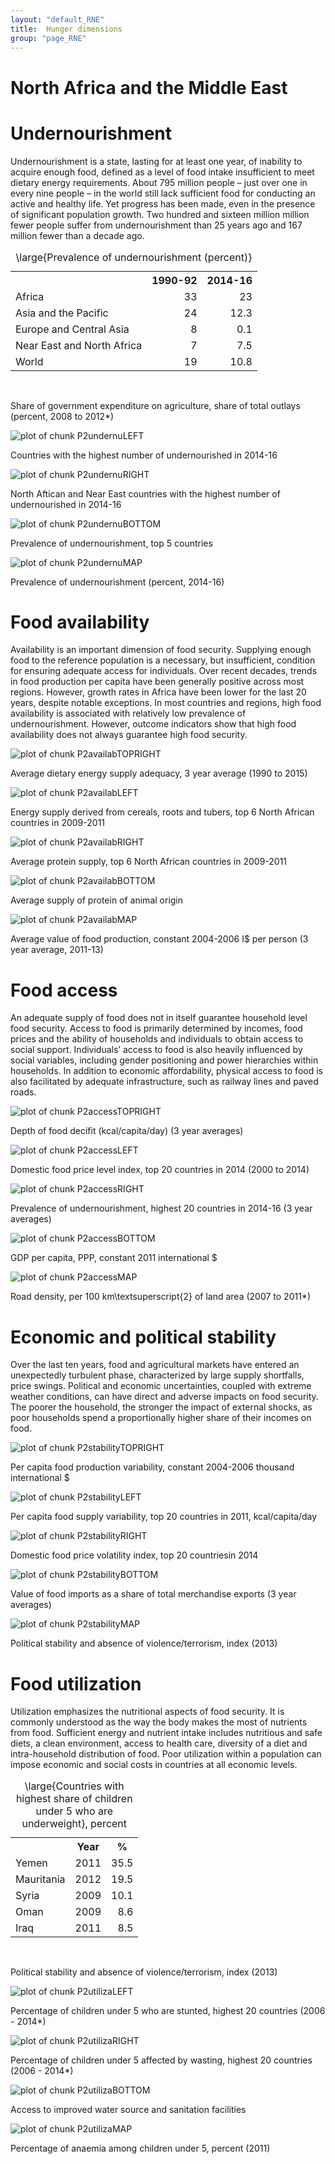 ```yaml
---
layout: "default_RNE"
title:  Hunger dimensions
group: "page_RNE"
---
```


#  North Africa and the Middle East

<!--
%
% PPPPPPPPPPPPPPPPP                                               tttt           222222222222222
% P::::::::::::::::P                                           ttt:::t          2:::::::::::::::22
% P::::::PPPPPP:::::P                                          t:::::t          2::::::222222:::::2
% PP:::::P     P:::::P                                         t:::::t          2222222     2:::::2
%   P::::P     P:::::Paaaaaaaaaaaaa  rrrrr   rrrrrrrrr   ttttttt:::::ttttttt                2:::::2
%   P::::P     P:::::Pa::::::::::::a r::::rrr:::::::::r  t:::::::::::::::::t                2:::::2
%   P::::PPPPPP:::::P aaaaaaaaa:::::ar:::::::::::::::::r t:::::::::::::::::t             2222::::2
%   P:::::::::::::PP           a::::arr::::::rrrrr::::::rtttttt:::::::tttttt        22222::::::22
%   P::::PPPPPPPPP      aaaaaaa:::::a r:::::r     r:::::r      t:::::t            22::::::::222
%   P::::P            aa::::::::::::a r:::::r     rrrrrrr      t:::::t           2:::::22222
%   P::::P           a::::aaaa::::::a r:::::r                  t:::::t          2:::::2
%   P::::P          a::::a    a:::::a r:::::r                  t:::::t    tttttt2:::::2
% PP::::::PP        a::::a    a:::::a r:::::r                  t::::::tttt:::::t2:::::2       222222
% P::::::::P        a:::::aaaa::::::a r:::::r                  tt::::::::::::::t2::::::2222222:::::2
% P::::::::P         a::::::::::aa:::ar:::::r                    tt:::::::::::tt2::::::::::::::::::2
% PPPPPPPPPP          aaaaaaaaaa  aaaarrrrrrr                      ttttttttttt  22222222222222222222
%


%%%%%%%%%%%%%%%%%%%%%%%%%%%%%%%%%%%%%%%%%%%%%%%%%%
%% PART2 - Hunger dimensions
%%%%%%%%%%%%%%%%%%%%%%%%%%%%%%%%%%%%%%%%%%%%%%%%%%
 -->








<!-- %   _   _             _                                         _       _                              _
%  | | | | _ __    __| |  ___  _ __  _ __    ___   _   _  _ __ (_) ___ | |__   _ __ ___    ___  _ __  | |_
%  | | | || '_ \  / _` | / _ \| '__|| '_ \  / _ \ | | | || '__|| |/ __|| '_ \ | '_ ` _ \  / _ \| '_ \ | __|
%  | |_| || | | || (_| ||  __/| |   | | | || (_) || |_| || |   | |\__ \| | | || | | | | ||  __/| | | || |_
%   \___/ |_| |_| \__,_| \___||_|   |_| |_| \___/  \__,_||_|   |_||___/|_| |_||_| |_| |_| \___||_| |_| \__|
 -->


<h1> Undernourishment </h1> 
<p>Undernourishment is a state, lasting for at least one year, of inability to acquire enough food, defined as a level of food intake insufficient to meet dietary energy requirements. About 795 million people – just over one in every nine people – in the world still lack sufficient food for conducting an active and healthy life. Yet progress has been made, even in the presence of significant population growth. Two hundred and sixteen million million fewer people suffer from undernourishment than 25 years ago and 167 million fewer than a decade ago.</p> 






<!-- html table generated in R 3.2.2 by xtable 1.7-4 package -->
<!-- Fri Oct 30 13:17:24 2015 -->
<table class="table table-striped table-hover">
<caption align="top"> \large{Prevalence of undernourishment (percent)} </caption>
<tr> <th>  </th> <th> 1990-92 </th> <th> 2014-16 </th>  </tr>
 <tr> <td> Africa </td> <td align="right"> 33 </td> <td align="right"> 23 </td> </tr>
  <tr> <td> Asia and the Pacific </td> <td align="right"> 24 </td> <td align="right"> 12.3 </td> </tr>
  <tr> <td> Europe and Central Asia </td> <td align="right"> 8 </td> <td align="right"> 0.1 </td> </tr>
  <tr> <td> Near East and North Africa </td> <td align="right"> 7 </td> <td align="right"> 7.5 </td> </tr>
  <tr> <td> World </td> <td align="right"> 19 </td> <td align="right"> 10.8 </td> </tr>
  </table>
</br> <p class='caption'>Share of government expenditure on agriculture, share of total outlays (percent, 2008 to 2012*)</p>


![plot of chunk P2undernuLEFT](figure/P2undernuLEFT-1.png) </br> <p class='caption'>Countries with the highest number of undernourished in 2014-16</p>

![plot of chunk P2undernuRIGHT](figure/P2undernuRIGHT-1.png) </br> <p class='caption'>North Aftican and Near East countries with the highest number of undernourished in 2014-16</p>


![plot of chunk P2undernuBOTTOM](figure/P2undernuBOTTOM-1.png) </br> <p class='caption'>Prevalence of undernourishment, top 5 countries</p>


![plot of chunk P2undernuMAP](figure/P2undernuMAP-1.png) </br> <p class='caption'>Prevalence of undernourishment (percent, 2014-16)</p>






<!-- %   _____                       _                             _   _           _       _   _   _   _
%  |  ___|   ___     ___     __| |     __ _  __   __   __ _  (_) | |   __ _  | |__   (_) | | (_) | |_   _   _
%  | |_     / _ \   / _ \   / _` |    / _` | \ \ / /  / _` | | | | |  / _` | | '_ \  | | | | | | | __| | | | |
%  |  _|   | (_) | | (_) | | (_| |   | (_| |  \ V /  | (_| | | | | | | (_| | | |_) | | | | | | | | |_  | |_| |
%  |_|      \___/   \___/   \__,_|    \__,_|   \_/    \__,_| |_| |_|  \__,_| |_.__/  |_| |_| |_|  \__|  \__, |
%                                                                                                       |___/ -->






<h1> Food availability </h1> 
<p>Availability is an important dimension of food security. Supplying enough food to the reference population is a necessary, but insufficient, condition for ensuring adequate access for individuals. Over recent decades, trends in food production per capita have been generally positive across most regions. However, growth rates in Africa have been lower for the last 20 years, despite notable exceptions. In most countries and regions, high food availability is associated with relatively low prevalence of undernourishment. However, outcome indicators show that high food availability does not always guarantee high food security.</p> 






![plot of chunk P2availabTOPRIGHT](figure/P2availabTOPRIGHT-1.png) </br> <p class='caption'>Average dietary energy supply adequacy, 3 year average (1990 to 2015)</p>


![plot of chunk P2availabLEFT](figure/P2availabLEFT-1.png) </br> <p class='caption'>Energy supply derived from cereals, roots and tubers, top 6 North African countries in 2009-2011</p>

![plot of chunk P2availabRIGHT](figure/P2availabRIGHT-1.png) </br> <p class='caption'>Average protein supply, top 6 North African countries in 2009-2011</p>


![plot of chunk P2availabBOTTOM](figure/P2availabBOTTOM-1.png) </br> <p class='caption'>Average supply of protein of animal origin</p>


![plot of chunk P2availabMAP](figure/P2availabMAP-1.png) </br> <p class='caption'>Average value of food production, constant 2004-2006 I\$ per person (3 year average, 2011-13)</p>





<!-- %   _____                       _
%  |  ___|   ___     ___     __| |     __ _    ___    ___    ___   ___   ___
%  | |_     / _ \   / _ \   / _` |    / _` |  / __|  / __|  / _ \ / __| / __|
%  |  _|   | (_) | | (_) | | (_| |   | (_| | | (__  | (__  |  __/ \__ \ \__ \
%  |_|      \___/   \___/   \__,_|    \__,_|  \___|  \___|  \___| |___/ |___/
% -->





<h1> Food access </h1> 
<p>An adequate supply of food does not in itself guarantee household level food security. Access to food is primarily determined by incomes, food prices and the ability of households and individuals to obtain access to social support. Individuals’ access to food is also heavily influenced by social variables, including gender positioning and power hierarchies within households. In addition to economic affordability, physical access to food is also facilitated by adequate infrastructure, such as railway lines and paved roads.</p> 






![plot of chunk P2accessTOPRIGHT](figure/P2accessTOPRIGHT-1.png) </br> <p class='caption'>Depth of food decifit (kcal/capita/day) (3 year averages)</p>


![plot of chunk P2accessLEFT](figure/P2accessLEFT-1.png) </br> <p class='caption'>Domestic food price level index, top 20 countries in 2014 (2000 to 2014)</p>

![plot of chunk P2accessRIGHT](figure/P2accessRIGHT-1.png) </br> <p class='caption'>Prevalence of undernourishment, highest 20 countries in 2014-16 (3 year averages)</p>


![plot of chunk P2accessBOTTOM](figure/P2accessBOTTOM-1.png) </br> <p class='caption'>GDP per capita, PPP, constant 2011 international \$</p>


![plot of chunk P2accessMAP](figure/P2accessMAP-1.png) </br> <p class='caption'>Road density, per 100 km\textsuperscript{2} of land area (2007 to 2011*)</p>



<!-- %   _____                       _           _             _       _   _   _   _
%  |  ___|   ___     ___     __| |    ___  | |_    __ _  | |__   (_) | | (_) | |_   _   _
%  | |_     / _ \   / _ \   / _` |   / __| | __|  / _` | | '_ \  | | | | | | | __| | | | |
%  |  _|   | (_) | | (_) | | (_| |   \__ \ | |_  | (_| | | |_) | | | | | | | | |_  | |_| |
%  |_|      \___/   \___/   \__,_|   |___/  \__|  \__,_| |_.__/  |_| |_| |_|  \__|  \__, |
%                                                                                   |___/ -->


<h1> Economic and political stability </h1> 
<p>Over the last ten years, food and agricultural markets have entered an unexpectedly turbulent phase, characterized by large supply shortfalls, price swings. Political and economic uncertainties, coupled with extreme weather conditions, can have direct and adverse impacts on food security. The poorer the household, the stronger the impact of external shocks, as poor households spend a proportionally higher share of their incomes on food.</p> 






![plot of chunk P2stabilityTOPRIGHT](figure/P2stabilityTOPRIGHT-1.png) </br> <p class='caption'>Per capita food production variability, constant 2004-2006 thousand international \$</p>


![plot of chunk P2stabilityLEFT](figure/P2stabilityLEFT-1.png) </br> <p class='caption'>Per capita food supply variability, top 20 countries in 2011, kcal/capita/day</p>

![plot of chunk P2stabilityRIGHT](figure/P2stabilityRIGHT-1.png) </br> <p class='caption'>Domestic food price volatility index, top 20 countriesin 2014</p>


![plot of chunk P2stabilityBOTTOM](figure/P2stabilityBOTTOM-1.png) </br> <p class='caption'>Value of food imports as a share of total merchandise exports (3 year averages)</p>


![plot of chunk P2stabilityMAP](figure/P2stabilityMAP-1.png) </br> <p class='caption'>Political stability and absence of violence/terrorism, index (2013)</p>


<!-- %   _____                       _             _     _   _   _                 _     _
%  |  ___|   ___     ___     __| |    _   _  | |_  (_) | | (_)  ____   __ _  | |_  (_)   ___    _ __
%  | |_     / _ \   / _ \   / _` |   | | | | | __| | | | | | | |_  /  / _` | | __| | |  / _ \  | '_ \
%  |  _|   | (_) | | (_) | | (_| |   | |_| | | |_  | | | | | |  / /  | (_| | | |_  | | | (_) | | | | |
%  |_|      \___/   \___/   \__,_|    \__,_|  \__| |_| |_| |_| /___|  \__,_|  \__| |_|  \___/  |_| |_|
% -->


<h1> Food utilization </h1> 
<p>Utilization emphasizes the nutritional aspects of food security. It is commonly understood as the way the body makes the most of nutrients from food. Sufficient energy and nutrient intake includes nutritious and safe diets, a clean environment, access to health care, diversity of a diet and intra-household distribution of food. Poor utilization within a population can impose economic and social costs in countries at all economic levels.</p> 





<!-- html table generated in R 3.2.2 by xtable 1.7-4 package -->
<!-- Fri Oct 30 13:17:30 2015 -->
<table class="table table-striped table-hover">
<caption align="top"> \large{Countries with highest share of children under 5 who are underweight}, percent </caption>
<tr> <th>  </th> <th> Year </th> <th> % </th>  </tr>
 <tr> <td> Yemen </td> <td align="right"> 2011 </td> <td align="right"> 35.5 </td> </tr>
  <tr> <td> Mauritania </td> <td align="right"> 2012 </td> <td align="right"> 19.5 </td> </tr>
  <tr> <td> Syria </td> <td align="right"> 2009 </td> <td align="right"> 10.1 </td> </tr>
  <tr> <td> Oman </td> <td align="right"> 2009 </td> <td align="right"> 8.6 </td> </tr>
  <tr> <td> Iraq </td> <td align="right"> 2011 </td> <td align="right"> 8.5 </td> </tr>
  </table>
</br> <p class='caption'>Political stability and absence of violence/terrorism, index (2013)</p>


![plot of chunk P2utilizaLEFT](figure/P2utilizaLEFT-1.png) </br> <p class='caption'>Percentage of children under 5 who are stunted, highest 20 countries (2006 - 2014*)</p>

![plot of chunk P2utilizaRIGHT](figure/P2utilizaRIGHT-1.png) </br> <p class='caption'>Percentage of children under 5 affected by wasting, highest 20 countries (2006 - 2014*)</p>


![plot of chunk P2utilizaBOTTOM](figure/P2utilizaBOTTOM-1.png) </br> <p class='caption'>Access to improved water source and sanitation facilities</p>


![plot of chunk P2utilizaMAP](figure/P2utilizaMAP-1.png) </br> <p class='caption'>Percentage of anaemia among children under 5, percent (2011)</p>

